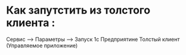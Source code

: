  # Как запутстить из толстого клиента :
 Сервис --> Параметры --> Запуск 1с Предприятине Толстый клиент (Управляемое приложение)